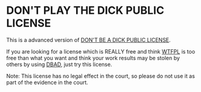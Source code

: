 # DON'T PLAY THE DICK PUBLIC LICENSE

This is a advanced version of [DON'T BE A DICK PUBLIC LICENSE](https://github.com/philsturgeon/dbad).  

If you are looking for a license which is REALLY free and think [WTFPL](http://www.wtfpl.net) is too free than what you want and think your work results may be stolen by others by using [DBAD](https://github.com/philsturgeon/dbad), just try this license.  

Note: This license has no legal effect in the court, so please do not use it as part of the evidence in the court.
